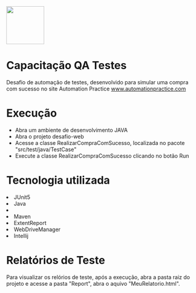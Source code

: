 <img src="https://user-images.githubusercontent.com/38113015/110805359-c4c9de00-825f-11eb-991e-25f4c98e1518.png" width="100"> 

# Capacitação QA Testes 
Desafio de automação de testes, desenvolvido para simular uma compra com sucesso no site Automation Practice www.automationpractice.com

# Execução
<ul>
  <li>Abra um ambiente de desenvolvimento JAVA</li>
  <li>Abra o projeto desafio-web</li>
  <li>Acesse a classe RealizarCompraComSucesso, localizada no pacote "src/test/java/TestCase" </li>
  <li>Execute a classe RealizarCompraComSucesso clicando no botão Run</li>
</ul>

# Tecnologia utilizada
<li>JUnit5</li>
<li>Java<li>
<li>Maven</li>
<li>ExtentReport</li>
<li>WebDriveManager</li>
<li>Intellij</li>

# Relatórios de Teste
Para visualizar os relórios de teste, após a execução, abra a pasta raiz do projeto e acesse a pasta "Report", abra o aquivo "MeuRelatorio.html".


